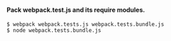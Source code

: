 #### Pack webpack.test.js and its require modules.

```
$ webpack webpack.tests.js webpack.tests.bundle.js
$ node webpack.tests.bundle.js
```

